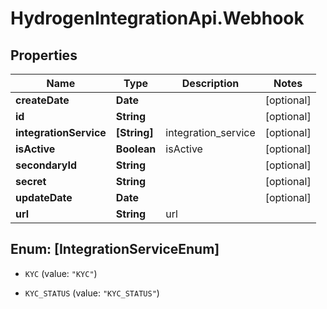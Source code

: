 # HydrogenIntegrationApi.Webhook

## Properties
Name | Type | Description | Notes
------------ | ------------- | ------------- | -------------
**createDate** | **Date** |  | [optional] 
**id** | **String** |  | [optional] 
**integrationService** | **[String]** | integration_service | [optional] 
**isActive** | **Boolean** | isActive | [optional] 
**secondaryId** | **String** |  | [optional] 
**secret** | **String** |  | [optional] 
**updateDate** | **Date** |  | [optional] 
**url** | **String** | url | 


<a name="[IntegrationServiceEnum]"></a>
## Enum: [IntegrationServiceEnum]


* `KYC` (value: `"KYC"`)

* `KYC_STATUS` (value: `"KYC_STATUS"`)




